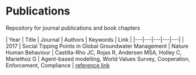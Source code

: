 # Publications

Repository for journal publications and book chapters

| Year | Title | Journal | Authors | Keywords | Link |
|---|---|---|---|---|
| 2017 | Social Tipping Points in Global Groundwater Management | Nature Human Behaviour | Castilla-Rho JC, Rojas R, Andersen MSA, Holley C, Mariethoz G | Agent-based modelling, World Values Survey, Cooperation, Enforcement, Compliance | [reference link](https://www.nature.com/articles/s41562-017-0181-7)
